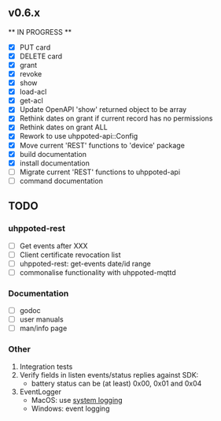 ## v0.6.x

** IN PROGRESS **

- [x] PUT card
- [x] DELETE card
- [x] grant
- [x] revoke
- [x] show
- [x] load-acl
- [x] get-acl
- [x] Update OpenAPI 'show' returned object to be array
- [x] Rethink dates on grant if current record has no permissions
- [x] Rethink dates on grant ALL
- [x] Rework to use uhppoted-api::Config
- [x] Move current 'REST' functions to 'device' package
- [x] build documentation
- [x] install documentation
- [ ] Migrate current 'REST' functions to uhppoted-api
- [ ] command documentation

## TODO

### uhppoted-rest
- [ ] Get events after XXX
- [ ] Client certificate revocation list
- [ ] uhppoted-rest: get-events date/id range
- [ ] commonalise functionality with uhppoted-mqttd

### Documentation

- [ ] godoc
- [ ] user manuals
- [ ] man/info page

### Other

1.  Integration tests
2.  Verify fields in listen events/status replies against SDK:
    - battery status can be (at least) 0x00, 0x01 and 0x04
3.  EventLogger 
    - MacOS: use [system logging](https://developer.apple.com/documentation/os/logging)
    - Windows: event logging
